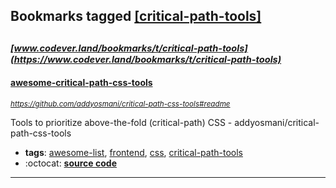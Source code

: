 ## Bookmarks tagged [[critical-path-tools]](https://www.codever.land/search?q=[critical-path-tools])

_<sup><sup>[www.codever.land/bookmarks/t/critical-path-tools](https://www.codever.land/bookmarks/t/critical-path-tools)</sup></sup>_
---
#### [awesome-critical-path-css-tools](https://github.com/addyosmani/critical-path-css-tools#readme)
_<sup>https://github.com/addyosmani/critical-path-css-tools#readme</sup>_

Tools to prioritize above-the-fold (critical-path) CSS - addyosmani/critical-path-css-tools
* **tags**: [awesome-list](../tagged/awesome-list.md), [frontend](../tagged/frontend.md), [css](../tagged/css.md), [critical-path-tools](../tagged/critical-path-tools.md)
* :octocat: **[source code](https://github.com/addyosmani/critical-path-css-tools#readme)**
---
